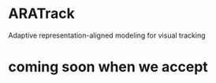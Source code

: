 # ARATrack
Adaptive representation-aligned modeling for visual tracking

# coming soon when we accept
